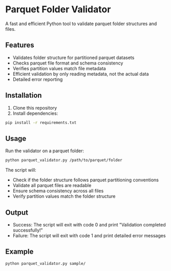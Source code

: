 # Parquet Folder Validator

A fast and efficient Python tool to validate parquet folder structures and files.

## Features

- Validates folder structure for partitioned parquet datasets
- Checks parquet file format and schema consistency
- Verifies partition values match file metadata
- Efficient validation by only reading metadata, not the actual data
- Detailed error reporting

## Installation

1. Clone this repository
2. Install dependencies:
```bash
pip install -r requirements.txt
```

## Usage

Run the validator on a parquet folder:

```bash
python parquet_validator.py /path/to/parquet/folder
```

The script will:
- Check if the folder structure follows parquet partitioning conventions
- Validate all parquet files are readable
- Ensure schema consistency across all files
- Verify partition values match the folder structure

## Output

- Success: The script will exit with code 0 and print "Validation completed successfully!"
- Failure: The script will exit with code 1 and print detailed error messages

## Example

```bash
python parquet_validator.py sample/
``` 